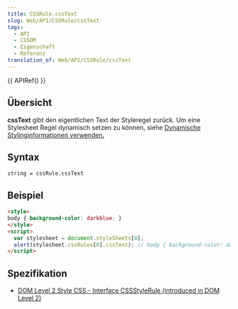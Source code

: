 ```yaml
---
title: CSSRule.cssText
slug: Web/API/CSSRule/cssText
tags:
  - API
  - CSSOM
  - Eigenschaft
  - Referenz
translation_of: Web/API/CSSRule/cssText
---
```

{{ APIRef() }}

## Übersicht

**cssText** gibt den eigentlichen Text der Styleregel zurück. Um eine Stylesheet Regel dynamisch setzen zu können, siehe [Dynamische Stylinginformationen verwenden.](/de/docs/Web/API/CSS_Object_Model/Dynamische_Stylinginformationen_verwenden "DOM/Using_dynamic_styling_information")

## Syntax

    string = cssRule.cssText

## Beispiel

```html
<style>
body { background-color: darkblue; }
</style>
<script>
  var stylesheet = document.styleSheets[0];
  alert(stylesheet.cssRules[0].cssText); // body { background-color: darkblue; }
</script>
```

## Spezifikation

- [DOM Level 2 Style CSS - Interface CSSStyleRule (introduced in DOM Level 2)](http://www.w3.org/TR/DOM-Level-2-Style/css.html#CSS-CSSRule)
